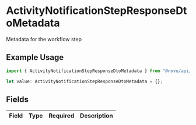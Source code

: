 # ActivityNotificationStepResponseDtoMetadata

Metadata for the workflow step

## Example Usage

```typescript
import { ActivityNotificationStepResponseDtoMetadata } from "@novu/api/models/components";

let value: ActivityNotificationStepResponseDtoMetadata = {};
```

## Fields

| Field       | Type        | Required    | Description |
| ----------- | ----------- | ----------- | ----------- |